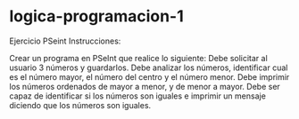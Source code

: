# logica-programacion-1
Ejercicio PSeint
Instrucciones:

Crear un programa en PSeInt que realice lo siguiente:
    Debe solicitar al usuario 3 números y guardarlos.
    Debe analizar los números, identificar cual es el número mayor, el número del centro y el número menor.
    Debe imprimir los números ordenados de mayor a menor, y de menor a mayor.
    Debe ser capaz de identificar si los números son iguales e imprimir un mensaje diciendo que los números son iguales.

